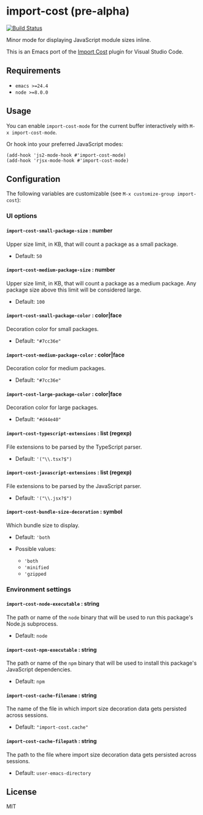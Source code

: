 # import-cost (pre-alpha)
[![Build Status](https://travis-ci.org/madeleinedaly/import-cost.svg?branch=master)](https://travis-ci.org/madeleinedaly/import-cost)

Minor mode for displaying JavaScript module sizes inline.

This is an Emacs port of the [Import Cost](https://github.com/wix/import-cost/tree/master/packages/vscode-import-cost) plugin for Visual Studio Code.

## Requirements

- `emacs >=24.4`
- `node >=8.0.0`

## Usage

You can enable `import-cost-mode` for the current buffer interactively with `M-x import-cost-mode`.

Or hook into your preferred JavaScript modes:

``` emacs-lisp
(add-hook 'js2-mode-hook #'import-cost-mode)
(add-hook 'rjsx-mode-hook #'import-cost-mode)
```

## Configuration

The following variables are customizable (see `M-x customize-group import-cost`):

### UI options

#### `import-cost-small-package-size` : number

Upper size limit, in KB, that will count a package as a small package.
* Default: `50`

#### `import-cost-medium-package-size` : number

Upper size limit, in KB, that will count a package as a medium package. Any package size above this limit will be considered large.

* Default: `100`

#### `import-cost-small-package-color` : color|face

Decoration color for small packages.

* Default: `"#7cc36e"`

#### `import-cost-medium-package-color` : color|face

Decoration color for medium packages.

* Default: `"#7cc36e"`

#### `import-cost-large-package-color` : color|face

Decoration color for large packages.

* Default: `"#d44e40"`

#### `import-cost-typescript-extensions` : list (regexp)

File extensions to be parsed by the TypeScript parser.

* Default: `'("\\.tsx?$")`

#### `import-cost-javascript-extensions` : list (regexp)

File extensions to be parsed by the JavaScript parser.

* Default: `'("\\.jsx?$")`

#### `import-cost-bundle-size-decoration` : symbol

Which bundle size to display.

* Default: `'both`

* Possible values:
  * `'both`
  * `'minified`
  * `'gzipped`

### Environment settings

#### `import-cost-node-executable` : string

The path or name of the `node` binary that will be used to run this package's Node.js subprocess.

* Default: `node`

#### `import-cost-npm-executable` : string

The path or name of the `npm` binary that will be used to install this package's JavaScript dependencies.

* Default: `npm`

#### `import-cost-cache-filename` : string

The name of the file in which import size decoration data gets persisted across sessions.

* Default: `"import-cost.cache"`

#### `import-cost-cache-filepath` : string

The path to the file where import size decoration data gets persisted across sessions.

* Default: `user-emacs-directory`

## License

MIT
